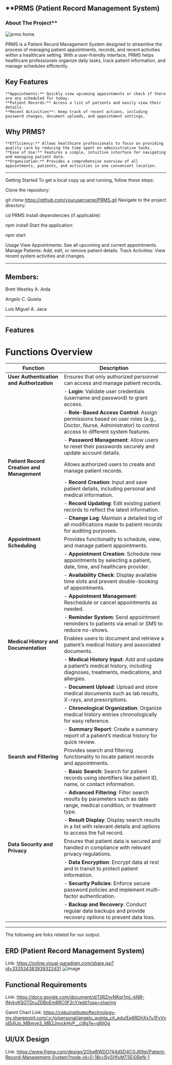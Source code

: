 ## **PRMS (Patient Record Management System)

### About The Project**

![prms home](https://github.com/user-attachments/assets/a1292461-cfbe-495d-ba1a-76f588a69e1a)

PRMS is a Patient Record Management System designed to streamline the process of managing patient appointments, records, and recent activities within a healthcare setting. With a user-friendly interface, PRMS helps healthcare professionals organize daily tasks, track patient information, and manage schedules efficiently.

## **Key Features**

    **Appointments:** Quickly view upcoming appointments or check if there are any scheduled for today.
    **Patient Records:** Access a list of patients and easily view their details.
    **Recent Activities**: Keep track of recent actions, including password changes, document uploads, and appointment settings.

## **Why PRMS?**

    **Efficiency:** Allows healthcare professionals to focus on providing quality care by reducing the time spent on administrative tasks.
    **Ease of Use:** Features a simple, intuitive interface for navigating and managing patient data.
    **Organization:** Provides a comprehensive overview of all appointments, patients, and activities in one convenient location.

------------------------------------------------------------------------------

Getting Started
To get a local copy up and running, follow these steps:

Clone the repository:

git clone https://github.com/yourusername/PRMS.git
Navigate to the project directory:

cd PRMS
Install dependencies (if applicable):

npm install
Start the application:

npm start

Usage
View Appointments: See all upcoming and current appointments.
Manage Patients: Add, edit, or remove patient details.
Track Activities: View recent system activities and changes.

------------------------------------------------------------------------------

## Members: 
  Brett Westley A. Arda
  
  Angelo C. Quieta
  
  Luis Miguel A. Jaca


------------------------------------------------------------------------------

## Features

# Functions Overview

| **Function**                      | **Description**                                                                                                                                                                                                                     |
|------------------------------------|-------------------------------------------------------------------------------------------------------------------------------------------------------------------------------------------------------------------------------------|
| **User Authentication and Authorization** | Ensures that only authorized personnel can access and manage patient records.                                                                                                              |
|                                    | - **Login**: Validate user credentials (username and password) to grant access.                                                                                                              |
|                                    | - **Role-Based Access Control**: Assign permissions based on user roles (e.g., Doctor, Nurse, Administrator) to control access to different system features.                                 |
|                                    | - **Password Management**: Allow users to reset their passwords securely and update account details.                                                                                        |
| **Patient Record Creation and Management** | Allows authorized users to create and manage patient records.                                                                                                                              |
|                                    | - **Record Creation**: Input and save patient details, including personal and medical information.                                                                                           |
|                                    | - **Record Updating**: Edit existing patient records to reflect the latest information.                                                                                                      |
|                                    | - **Change Log**: Maintain a detailed log of all modifications made to patient records for auditing purposes.                                                                                |
| **Appointment Scheduling**         | Provides functionality to schedule, view, and manage patient appointments.                                                                                                                   |
|                                    | - **Appointment Creation**: Schedule new appointments by selecting a patient, date, time, and healthcare provider.                                                                           |
|                                    | - **Availability Check**: Display available time slots and prevent double-booking of appointments.                                                                                           |
|                                    | - **Appointment Management**: Reschedule or cancel appointments as needed.                                                                                                                   |
|                                    | - **Reminder System**: Send appointment reminders to patients via email or SMS to reduce no-shows.                                                                                           |
| **Medical History and Documentation** | Enables users to document and retrieve a patient’s medical history and associated documents.                                                                                                |
|                                    | - **Medical History Input**: Add and update a patient’s medical history, including diagnoses, treatments, medications, and allergies.                                                        |
|                                    | - **Document Upload**: Upload and store medical documents such as lab results, X-rays, and prescriptions.                                                                                    |
|                                    | - **Chronological Organization**: Organize medical history entries chronologically for easy reference.                                                                                       |
|                                    | - **Summary Report**: Create a summary report of a patient’s medical history for quick review.                                                                                               |
| **Search and Filtering**           | Provides search and filtering functionality to locate patient records and appointments.                                                                                                      |
|                                    | - **Basic Search**: Search for patient records using identifiers like patient ID, name, or contact information.                                                                              |
|                                    | - **Advanced Filtering**: Filter search results by parameters such as date range, medical condition, or treatment type.                                                                      |
|                                    | - **Result Display**: Display search results in a list with relevant details and options to access the full record.                                                                          |
| **Data Security and Privacy**      | Ensures that patient data is secured and handled in compliance with relevant privacy regulations.                                                                                            |
|                                    | - **Data Encryption**: Encrypt data at rest and in transit to protect patient information.                                                                                                   |
|                                    | - **Security Policies**: Enforce secure password policies and implement multi-factor authentication.                                                                                         |
|                                    | - **Backup and Recovery**: Conduct regular data backups and provide recovery options to prevent data loss.                                                                                   |




------------------------------------------------------------------------------


The following are links related for our output.



## ERD (Patient Record Management System)

Link: https://online.visual-paradigm.com/share.jsp?id=333534383939322d31
![image](https://github.com/user-attachments/assets/b2d250de-e43d-474c-912e-4d190ee60fd4)



## Functional Requirements

Link: https://docs.google.com/document/d/13RZnyNKqr1mL-kNR-INykyKSOTDruZDBoEm8RC0F2cY/edit?usp=sharing

Gannt Chart
Link: https://cebuinstituteoftechnology-my.sharepoint.com/:x:/g/personal/angelo_quieta_cit_edu/Ee6RDhXs7u1FvVxjdS4Up_MBmye3_MB2JnvckHyP__cj8g?e=g8jlOg


## UI/UX Design

Link: https://www.figma.com/design/2ObeBWDO744dSD4CGJ69ei/Patient-Record-Management-System?node-id=0-1&t=l5ySHfuMT5Ei0BeN-1

